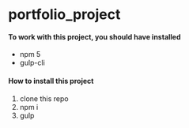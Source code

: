 
# portfolio_project 

#### To work with this project, you should have installed
* npm 5
* gulp-cli

#### How to install this project
1. clone this repo
2. npm i
3. gulp

